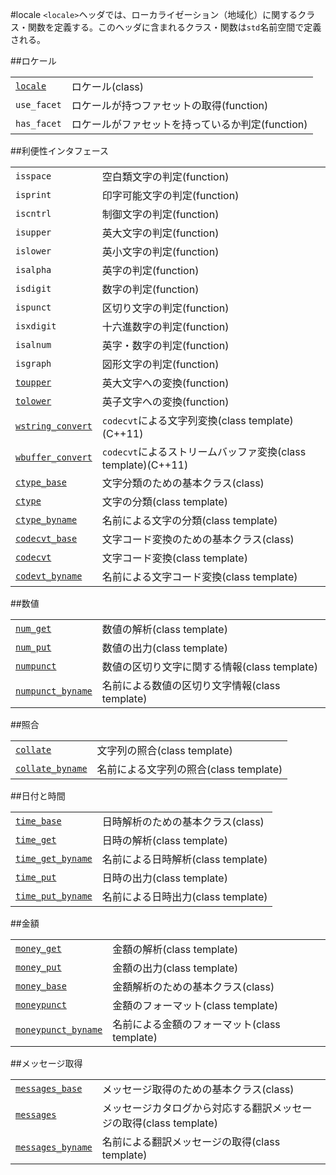 #locale
`<locale>`ヘッダでは、ローカライゼーション（地域化）に関するクラス・関数を定義する。このヘッダに含まれるクラス・関数は`std`名前空間で定義される。

##ロケール

| | |
|--------------------------------------------------------------------------------------------------|---------------------------------------------------------------------|
| [`locale`](./locale/locale.md) | ロケール(class) |
| `use_facet` | ロケールが持つファセットの取得(function) |
| `has_facet` | ロケールがファセットを持っているか判定(function) |


##利便性インタフェース

| | |
|--------------------------------------------------------------------------------------------------------------------|-------------------------------------------------------------------------------------------------------------|
| `isspace` | 空白類文字の判定(function) |
| `isprint` | 印字可能文字の判定(function) |
| `iscntrl` | 制御文字の判定(function) |
| `isupper` | 英大文字の判定(function) |
| `islower` | 英小文字の判定(function) |
| `isalpha` | 英字の判定(function) |
| `isdigit` | 数字の判定(function) |
| `ispunct` | 区切り文字の判定(function) |
| `isxdigit` | 十六進数字の判定(function) |
| `isalnum` | 英字・数字の判定(function) |
| `isgraph` | 図形文字の判定(function) |
| [`toupper`](./locale/toupper.md) | 英大文字への変換(function) |
| [`tolower`](./locale/tolower.md) | 英子文字への変換(function) |
| [`wstring_convert`](./locale/wstring_convert.md) | `codecvt`による文字列変換(class template)(C++11) |
| [`wbuffer_convert`](./locale/wbuffer_convert.md) | `codecvt`によるストリームバッファ変換(class template)(C++11) |
| [`ctype_base`](./locale/ctype_base.md) | 文字分類のための基本クラス(class) |
| [`ctype`](./locale/ctype.md) | 文字の分類(class template) |
| [`ctype_byname`](./locale/ctype_byname.md) | 名前による文字の分類(class template) |
| [`codecvt_base`](./locale/codecvt_base.md) | 文字コード変換のための基本クラス(class) |
| [`codecvt`](./locale/codecvt.md) | 文字コード変換(class template) |
| [`codevt_byname`](./locale/codecvt_byname.md) | 名前による文字コード変換(class template) |

##数値

| | |
|--------------------------------------------------------------------------------------------------------------------|---------------------------------------------------------------|
| [`num_get`](./locale/num_get.md) | 数値の解析(class template) |
| [`num_put`](./locale/num_put.md) | 数値の出力(class template) |
| [`numpunct`](./locale/numpunct.md) | 数値の区切り文字に関する情報(class template) |
| [`numpunct_byname`](./locale/numpunct_byname.md) | 名前による数値の区切り文字情報(class template) |


##照合

| | |
|------------------------------------------------------------------------------------------------------------------|---------------------------------------------------|
| [`collate`](./locale/collate.md) | 文字列の照合(class template) |
| [`collate_byname`](./locale/collate_byname.md) | 名前による文字列の照合(class template) |


##日付と時間

| | |
|--------------------------------------------------------------------------------------------------------------------|------------------------------------------------|
| [`time_base`](./locale/time_base.md) | 日時解析のための基本クラス(class) |
| [`time_get`](./locale/time_get.md) | 日時の解析(class template) |
| [`time_get_byname`](./locale/time_get_byname.md) | 名前による日時解析(class template) |
| [`time_put`](./locale/time_put.md) | 日時の出力(class template) |
| [`time_put_byname`](./locale/time_put_byname.md) | 名前による日時出力(class template) |


##金額

| | |
|---------------------------------------------------------------------------------------------------------------------------|------------------------------------------------------------|
| [`money_get`](./locale/money_get.md) | 金額の解析(class template) |
| [`money_put`](./locale/money_put.md) | 金額の出力(class template) |
| [`money_base`](./locale/money_base.md) | 金額解析のための基本クラス(class) |
| [`moneypunct`](./locale/moneypunct.md) | 金額のフォーマット(class template) |
| [`moneypunct_byname`](./locale/moneypunct_byname.md) | 名前による金額のフォーマット(class template) |


##メッセージ取得

| | |
|--------------------------------------------------------------------------------------------------------------------|---------------------------------------------------------------------------------------------|
| [`messages_base`](./locale/messages_base.md) | メッセージ取得のための基本クラス(class) |
| [`messages`](./locale/messages.md) | メッセージカタログから対応する翻訳メッセージの取得(class template) |
| [`messages_byname`](./locale/messages_byname.md) | 名前による翻訳メッセージの取得(class template) |




